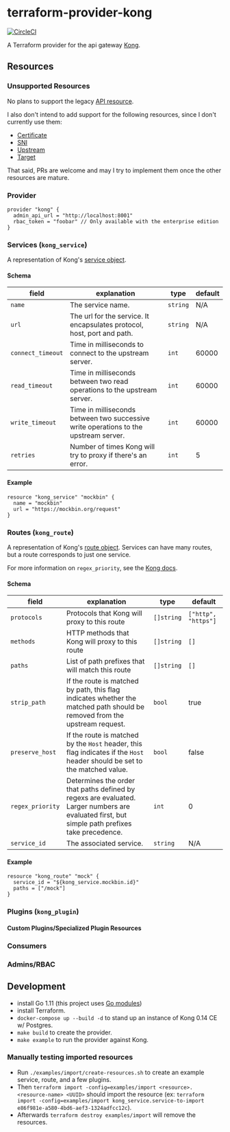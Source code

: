 # terraform-provider-kong
[![CircleCI](https://circleci.com/gh/alexashley/terraform-provider-kong/tree/master.svg?style=svg)](https://circleci.com/gh/alexashley/terraform-provider-kong/tree/master)

A Terraform provider for the api gateway [Kong](https://github.com/Kong/kong).

## Resources

### Unsupported Resources

No plans to support the legacy [API resource](https://docs.konghq.com/0.12.x/admin-api/#api-object).

I also don't intend to add support for the following resources, since I don't currently use them:

- [Certificate](https://docs.konghq.com/0.14.x/admin-api/#certificate-object)
- [SNI](https://docs.konghq.com/0.14.x/admin-api/#sni-objects)
- [Upstream](https://docs.konghq.com/0.14.x/admin-api/#upstream-objects)
- [Target](https://docs.konghq.com/0.14.x/admin-api/#target-object)

That said, PRs are welcome and may I try to implement them once the other resources are mature.

### Provider
```hcl
provider "kong" {
  admin_api_url = "http://localhost:8001"
  rbac_token = "foobar" // Only available with the enterprise edition
}
```

### Services (`kong_service`)
A representation of Kong's [service object](https://docs.konghq.com/0.14.x/admin-api/#service-object).

#### Schema
| field             | explanation                                                                          | type   | default |
|-------------------|--------------------------------------------------------------------------------------|--------|---------|
| `name`            | The service name.                                                                    | `string` | N/A     |
| `url`             | The url for the service. It encapsulates protocol, host, port and path.              | `string` | N/A     |
| `connect_timeout` | Time in milliseconds to connect to the upstream server.                              | `int`    | 60000   |
| `read_timeout`    | Time in milliseconds between two  read operations to the upstream server.            | `int`    | 60000   |
| `write_timeout`   | Time in milliseconds between two successive write operations to the upstream server. | `int`    | 60000   |
| `retries`         | Number of times Kong will try to proxy if there's an error.                        | `int`    | 5       |

#### Example
```hcl
resource "kong_service" "mockbin" {
  name = "mockbin"
  url = "https://mockbin.org/request"
}
```

### Routes (`kong_route`)
A representation of Kong's [route object](https://docs.konghq.com/0.14.x/admin-api/#route-object).
Services can have many routes, but a route corresponds to just one service.

For more information on `regex_priority`, see the [Kong docs](https://docs.konghq.com/0.14.x/proxy/#evaluation-order).

#### Schema
| field            | explanation                                                                                                                                    | type     | default             |
|------------------|------------------------------------------------------------------------------------------------------------------------------------------------|----------|---------------------|
| `protocols`      | Protocols that Kong will proxy to this route                                                                                                   | `[]string` | `["http", "https"]` |
| `methods`        | HTTP methods that Kong will proxy to this route                                                                                                | `[]string` | `[]`                |
| `paths`          | List of path prefixes that will match this route                                                                                               | `[]string` | `[]`                |
| `strip_path`     | If the route is matched by path, this flag indicates whether the matched path should be removed from the upstream request.                     | `bool`     | true                |
| `preserve_host`  | If the route is matched by the `Host` header, this flag indicates if the `Host` header should be set to the matched value.                     | `bool`     | false               |
| `regex_priority` | Determines the order that paths defined by regexs are evaluated. Larger numbers are evaluated first, but simple path prefixes take precedence. | `int`      | 0                   |
| `service_id`     | The associated service.                                                                                                                        | `string`   | N/A                 |
#### Example
```hcl
resource "kong_route" "mock" {
  service_id = "${kong_service.mockbin.id}"
  paths = ["/mock"]
}
```

### Plugins (`kong_plugin`)


#### Custom Plugins/Specialized Plugin Resources


### Consumers


### Admins/RBAC


## Development

- install Go 1.11 (this project uses [Go modules](https://github.com/golang/go/wiki/Modules#installing-and-activating-module-support))
- install Terraform.
- `docker-compose up --build -d` to stand up an instance of Kong 0.14 CE w/ Postgres.
- `make build` to create the provider.
- `make example` to run the provider against Kong.

### Manually testing imported resources

- Run `./examples/import/create-resources.sh` to create an example service, route, and a few plugins.
- Then `terraform import -config=examples/import <resource>.<resource-name> <UUID>` should import the resource (ex: `terraform import -config=examples/import kong_service.service-to-import e86f981e-a580-4bd6-aef3-1324adfcc12c`).
- Afterwards `terraform destroy examples/import` will remove the resources.
